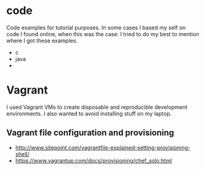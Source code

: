 # code
Code examples for tutorial purposes. In some cases I based my self on code I found online, when this was the case: I tried to do my best to mention where I got these examples.
- c
- java
-
# Vagrant 
I used Vagrant VMs to create disposable and reproducible development environments. I also wanted to avoid installing stuff on my laptop.
 
## Vagrant file configuration and provisioning
* http://www.sitepoint.com/vagrantfile-explained-setting-provisioning-shell/
* https://www.vagrantup.com/docs/provisioning/chef_solo.html

